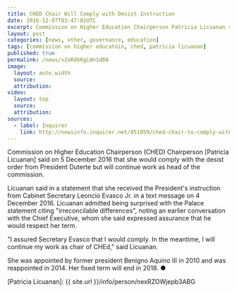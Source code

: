 ```yaml
---
title: CHED Chair Will Comply with Desist Instruction
date: 2016-12-07T03:47:02UTC
excerpt: Commission on Higher Education Chairperson Patricia Licuanan said on 5 December 2016 that she would comply with the desist order from President Duterte but will continue work as head of the commission.
layout: post
categories: [news, other, governance, education]
tags: [commission on higher educatoin, ched, patricia licuanan]
published: true
permalink: /news/x2oRdkKgLWn1d6N
image:
  layout: auto_width
  source: 
  attribution: 
video:
  layout: top
  source: 
  attribution: 
sources:
  - label: Inquirer
    link: http://newsinfo.inquirer.net/851059/ched-chair-to-comply-with-duterte-order
---
```


Commission on Higher Education Chairperson (CHED) Chairperson [Patricia Licuanan] said on 5 December 2016 that she would comply with the desist order from President Duterte but will continue work as head of the commission.

Licuanan said in a statement that she received the President's instruction from Cabinet Secretary Leoncio Evasco Jr. in a text message on 4 December 2016.
Licuanan admitted being surprised with the Palace statement citing "irreconcilable differences", noting an earlier conversation with the Chief Executive, whom she said expressed assurance that he would respect her term.

"I assured Secretary Evasco that I would comply. In the meantime, I will continue my work as chair of CHEd," said Licuanan.

She was appointed by former president Benigno Aquino III in 2010 and was reappointed in 2014.
Her fixed term will end in 2018.
&#x25cf;

[Patricia Licuanan]: {{ site.url }}/info/person/nexRZOWjepb3ABG
